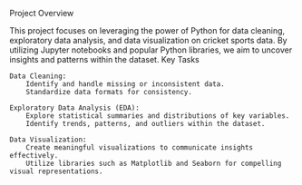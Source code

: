 Project Overview

This project focuses on leveraging the power of Python for data cleaning, exploratory data analysis, and data visualization on cricket sports data. By utilizing Jupyter notebooks and popular Python libraries, we aim to uncover insights and patterns within the dataset.
Key Tasks

    Data Cleaning:
        Identify and handle missing or inconsistent data.
        Standardize data formats for consistency.

    Exploratory Data Analysis (EDA):
        Explore statistical summaries and distributions of key variables.
        Identify trends, patterns, and outliers within the dataset.

    Data Visualization:
        Create meaningful visualizations to communicate insights effectively.
        Utilize libraries such as Matplotlib and Seaborn for compelling visual representations.
